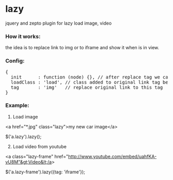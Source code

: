 lazy
====

jquery and zepto plugin for lazy load image, video

<h3>How it works:</h3>

the idea is to replace link to img or to iframe and show it when is in view.

<h3>Config:</h3>

<pre>{
  init      : function (node) {}, // after replace tag we can run callback 
  loadClass : 'load', // class added to original link tag before replacement
  tag       : 'img'   // replace original link to this tag
}</pre>

<h3>Example:</h3>

1. Load image

&lt;a href="*.jpg" class="lazy"&gt;my new car image&lt;/a&gt;

$('a.lazy').lazy();

2. Load video from youtube

&lt;a class="lazy-frame" href="http://www.youtube.com/embed/uahfKA-vU8M"&gt;Video&lt;/a&gt;

$('a.lazy-frame').lazy({tag: 'iframe'});


